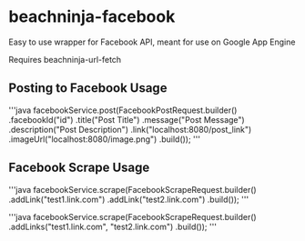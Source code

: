 # beachninja-facebook
Easy to use wrapper for Facebook API, meant for use on Google App Engine

Requires beachninja-url-fetch

## Posting to Facebook Usage

'''java
facebookService.post(FacebookPostRequest.builder()
    .facebookId("id")
    .title("Post Title")
    .message("Post Message")
    .description("Post Description")
    .link("localhost:8080/post_link")
    .imageUrl("localhost:8080/image.png")
    .build());
'''

## Facebook Scrape Usage

'''java
facebookService.scrape(FacebookScrapeRequest.builder()
    .addLink("test1.link.com")
    .addLink("test2.link.com")
    .build());
'''

'''java
facebookService.scrape(FacebookScrapeRequest.builder()
    .addLinks("test1.link.com", "test2.link.com")
    .build());
'''
